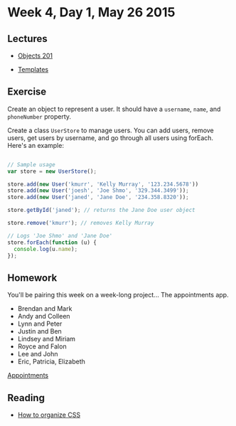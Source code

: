# Week 4, Day 1, May 26 2015

## Lectures

- [Objects 201](https://github.com/tiy-durham-fe-cohort4/resources/blob/master/lessons/object-oriented-js.md)

- [Templates](https://github.com/tiy-durham-fe-cohort4/resources/blob/master/lessons/templates.md)

## Exercise

Create an object to represent a user. It should have a `username`, `name`, and
`phoneNumber` property.

Create a class `UserStore` to manage users. You can add users, remove users, get
users by username, and go through all users using forEach. Here's an example:

```javascript

// Sample usage
var store = new UserStore();

store.add(new User('kmurr', 'Kelly Murray', '123.234.5678'))
store.add(new User('joesh', 'Joe Shmo', '329.344.3499'));
store.add(new User('janed', 'Jane Doe', '234.358.8320'));

store.getById('janed'); // returns the Jane Doe user object

store.remove('kmurr'); // removes Kelly Murray

// Logs 'Joe Shmo' and 'Jane Doe'
store.forEach(function (u) {
  console.log(u.name);
});

```

## Homework

You'll be pairing this week on a week-long project... The appointments app.

- Brendan and Mark
- Andy and Colleen
- Lynn and Peter
- Justin and Ben
- Lindsey and Miriam
- Royce and Falon
- Lee and John
- Eric, Patricia, Elizabeth

[Appointments](https://github.com/tiy-durham-fe-cohort4/resources/blob/master/assignments/appointments.md)

## Reading

- [How to organize CSS](https://smacss.com/book/)
